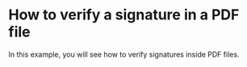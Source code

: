 # How to verify a signature in a PDF file

In this example, you will see how to verify signatures inside PDF files. 
